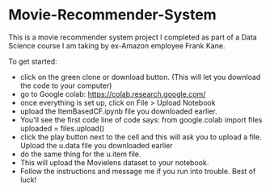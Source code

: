# Movie-Recommender-System
This is a movie recommender system project I completed as part of a Data Science course I am taking by ex-Amazon employee Frank Kane.

To get started:
- click on the green clone or download button. (This will let you download the code to your computer)
- go to Google colab: https://colab.research.google.com/
- once everything is set up, click on File > Upload Notebook 
- upload the ItemBasedCF.ipynb file you downloaded earlier.
- You'll see the first code line of code says:
  from google.colab import files 
  uploaded = files.upload()
- click the play button next to the cell and this will ask you to upload a file. Upload the u.data file you downloaded earlier
- do the same thing for the u.item file. 
- This will upload the Movielens dataset to your notebook. 
- Follow the instructions and message me if you run into trouble. Best of luck!
